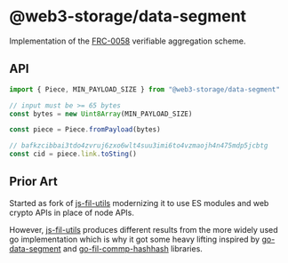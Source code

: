 # @web3-storage/data-segment

Implementation of the [FRC-0058] verifiable aggregation scheme.

## API

```ts
import { Piece, MIN_PAYLOAD_SIZE } from "@web3-storage/data-segment"

// input must be >= 65 bytes
const bytes = new Uint8Array(MIN_PAYLOAD_SIZE)

const piece = Piece.fromPayload(bytes)

// bafkzcibbai3tdo4zvruj6zxo6wlt4suu3imi6to4vzmaojh4n475mdp5jcbtg
const cid = piece.link.toSting()
```

## Prior Art

Started as fork of [js-fil-utils] modernizing it to use ES modules and web crypto APIs in place of node APIs.

However, [js-fil-utils] produces different results from the more widely used go implementation which is why it got some heavy lifting inspired by [go-data-segment] and [go-fil-commp-hashhash] libraries.

[go-data-segment]:https://github.com/filecoin-project/go-fil-commp-hashhash/tree/master
[go-fil-commp-hashhash]:https://github.com/filecoin-project/go-data-segment/tree/master
[js-fil-utils]: https://github.com/rvagg/js-fil-utils/tree/master
[FRC-0058]: https://github.com/filecoin-project/FIPs/blob/master/FRCs/frc-0058.md
